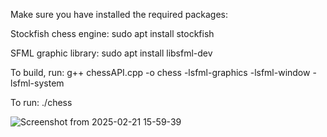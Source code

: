 Make sure you have installed the required packages:

Stockfish chess engine: sudo apt install stockfish

SFML graphic library: sudo apt install libsfml-dev

To build, run: g++ chessAPI.cpp -o chess -lsfml-graphics -lsfml-window -lsfml-system

To run: ./chess

![Screenshot from 2025-02-21 15-59-39](https://github.com/user-attachments/assets/c686e9f6-5685-4107-b0f0-89371f49dd3a)
